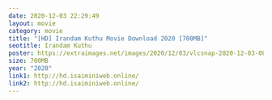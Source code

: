 ```yaml
---
date: 2020-12-03 22:29:49
layout: movie
category: movie
title: "[HD] Irandam Kuthu Movie Download 2020 [700MB]"
seotitle: Irandam Kuthu
poster: https://extraimages.net/images/2020/12/03/vlcsnap-2020-12-03-08h21m50s295.md.png
size: 700MB
year: "2020"
link1: http://hd.isaiminiweb.online/
link2: http://hd.isaiminiweb.online/
---
```

